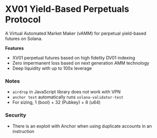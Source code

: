 # XV01 Yield-Based Perpetuals Protocol

A Virtual Automated Market Maker (vAMM) for perpetual yield-based futures on Solana.

**Features**

- XV01 perpetual futures based on high fidelity DV01 indexing
- Zero impermanent loss based on next generation AMM technology
- Deep liquidity with up to 100x leverage

### Notes

* `airdrop` in JavaScript library does not work with VPN
* `anchor test` automatically runs `solana-validator-test`
* For sizing, 1 (bool) + 32 (Pubkey) + 8 (u64)

### Security

* There is an exploit with Anchor when using duplicate accounts in an instruction
